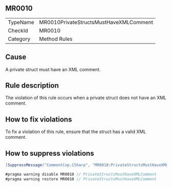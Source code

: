 ## MR0010

<table>
<tr>
  <td>TypeName</td>
  <td>MR0010PrivateStructsMustHaveXMLComment</td>
</tr>
<tr>
  <td>CheckId</td>
  <td>MR0010</td>
</tr>
<tr>
  <td>Category</td>
  <td>Method Rules</td>
</tr>
</table>

## Cause

A private struct must have an XML comment.

## Rule description

The violation of this rule occurs when a private struct does not have an XML comment.

## How to fix violations

To fix a violation of this rule, ensure that the struct has a valid XML comment.

## How to suppress violations

```csharp
[SuppressMessage("CommentCop.CSharp", "MR0010:PrivateStructsMustHaveXMLComment", Justification = "Reviewed.")]
```

```csharp
#pragma warning disable MR0010 // PrivateStructsMustHaveXMLComment
#pragma warning restore MR0010 // PrivateStructsMustHaveXMLComment
```